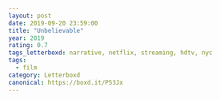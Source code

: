 ```yaml
---
layout: post 
date: 2019-09-20 23:59:00
title: "Unbelievable"
year: 2019
rating: 0.7
tags_letterboxd: narrative, netflix, streaming, hdtv, nyc
tags:
  - film
category: Letterboxd
canonical: https://boxd.it/P53Jx
---
```

